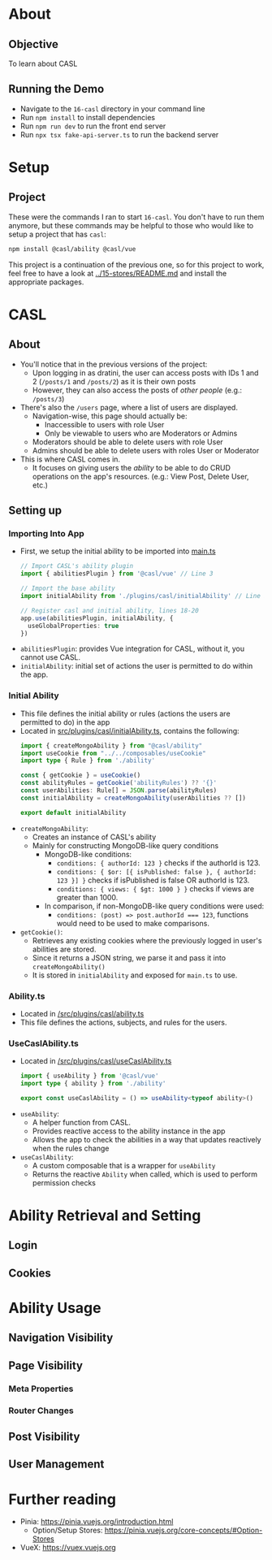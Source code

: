 # About
## Objective
To learn about CASL

## Running the Demo
- Navigate to the `16-casl` directory in your command line
- Run `npm install` to install dependencies
- Run `npm run dev` to run the front end server
- Run `npx tsx fake-api-server.ts` to run the backend server

# Setup
## Project
These were the commands I ran to start `16-casl`. You don't have to run them anymore, but these commands may be helpful to those who would like to setup a project that has `casl`:

```bash
npm install @casl/ability @casl/vue
```

This project is a continuation of the previous one, so for this project to work, feel free to have a look at [../15-stores/README.md](./../15-stores/README.md) and install the appropriate packages.

# CASL
## About
- You'll notice that in the previous versions of the project:
  - Upon logging in as dratini, the user can access posts with IDs 1 and 2 (`/posts/1` and `/posts/2`) as it is their own posts
  - However, they can also access the posts of *other people* (e.g.: `/posts/3`)
- There's also the `/users` page, where a list of users are displayed.
  - Navigation-wise, this page should actually be:
    - Inaccessible to users with role User
    - Only be viewable to users who are Moderators or Admins
  - Moderators should be able to delete users with role User
  - Admins should be able to delete users with roles User or Moderator
- This is where CASL comes in.
  - It focuses on giving users the *ability* to be able to do CRUD operations on the app's resources. (e.g.: View Post, Delete User, etc.)

## Setting up
### Importing Into App
- First, we setup the initial ability to be imported into [main.ts](./src/main.ts)
  ```typescript
  // Import CASL's ability plugin
  import { abilitiesPlugin } from '@casl/vue' // Line 3

  // Import the base ability
  import initialAbility from './plugins/casl/initialAbility' // Line 9

  // Register casl and initial ability, lines 18-20
  app.use(abilitiesPlugin, initialAbility, {
    useGlobalProperties: true
  })
  ```
- `abilitiesPlugin`: provides Vue integration for CASL, without it, you cannot use CASL.
- `initialAbility`: initial set of actions the user is permitted to do within the app.

### Initial Ability
- This file defines the initial ability or rules (actions the users are permitted to do) in the app
- Located in [src/plugins/casl/initialAbility.ts](./src/plugins/casl/initialAbility.ts), contains the following:
  ```typescript
  import { createMongoAbility } from "@casl/ability"
  import useCookie from "../../composables/useCookie"
  import type { Rule } from './ability'

  const { getCookie } = useCookie()
  const abilityRules = getCookie('abilityRules') ?? '{}'
  const userAbilities: Rule[] = JSON.parse(abilityRules)
  const initialAbility = createMongoAbility(userAbilities ?? [])

  export default initialAbility
  ```
- `createMongoAbility`: 
  - Creates an instance of CASL's ability
  - Mainly for constructing MongoDB-like query conditions
    - MongoDB-like conditions: 
      - `conditions: { authorId: 123 }` checks if the authorId is 123.
      - `conditions: { $or: [{ isPublished: false }, { authorId: 123 }] }` checks if isPublished is false OR authorId is 123.
      - `conditions: { views: { $gt: 1000 } }` checks if views are greater than 1000.
    - In comparison, if non-MongoDB-like query conditions were used:
      - `conditions: (post) => post.authorId === 123`, functions would need to be used to make comparisons.
- `getCookie()`:
  - Retrieves any existing cookies where the previously logged in user's abilities are stored.
  - Since it returns a JSON string, we parse it and pass it into `createMongoAbility()` 
  - It is stored in `initialAbility` and exposed for `main.ts` to use.

### Ability.ts
- Located in [/src/plugins/casl/ability.ts](./src/plugins/casl/ability.ts)
- This file defines the actions, subjects, and rules for the users.

### UseCaslAbility.ts
- Located in [/src/plugins/casl/useCaslAbility.ts](./src/plugins/casl/useCaslAbility.ts)
  ```typescript
  import { useAbility } from '@casl/vue'
  import type { ability } from './ability'

  export const useCaslAbility = () => useAbility<typeof ability>()
  ```
- `useAbility`: 
  - A helper function from CASL.
  - Provides reactive access to the ability instance in the app
  - Allows the app to check the abilities in a way that updates reactively when the rules change
- `useCaslAbility`:
  - A custom composable that is a wrapper for `useAbility`
  - Returns the reactive `Ability` when called, which is used to perform permission checks

# Ability Retrieval and Setting
## Login
## Cookies

# Ability Usage
## Navigation Visibility
## Page Visibility
### Meta Properties
### Router Changes
## Post Visibility
## User Management

# Further reading
- Pinia: https://pinia.vuejs.org/introduction.html
  - Option/Setup Stores: https://pinia.vuejs.org/core-concepts/#Option-Stores
- VueX: https://vuex.vuejs.org
